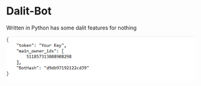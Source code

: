 # Dalit-Bot
Written in Python has some dalit features for nothing


![gif](Examples/changToken.gif)
